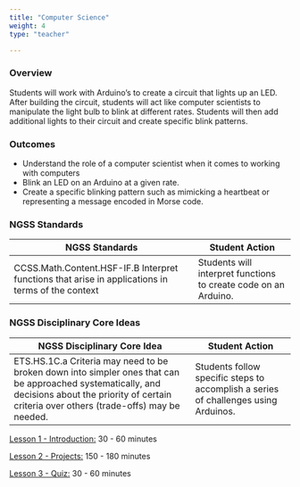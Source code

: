 ```yaml
---
title: "Computer Science"
weight: 4
type: "teacher" 

---
```


### Overview
Students will work with Arduino’s to create a circuit that lights up an LED.  After building the circuit, students will act like computer scientists to manipulate the light bulb to blink at different rates.  Students will then add additional lights to their circuit and create specific blink patterns. 

### Outcomes
* Understand the role of a computer scientist when it comes to working with computers
* Blink an LED on an Arduino at a given rate.
* Create a specific blinking pattern such as mimicking a heartbeat or representing a message encoded in Morse code.

### NGSS Standards

| NGSS Standards                                                                                    | Student Action                                                  |
| ------------------------------------------------------------------------------------------------- | --------------------------------------------------------------- |
| CCSS.Math.Content.HSF-IF.B Interpret functions that arise in applications in terms of the context | Students will interpret functions to create code on an Arduino. |

### NGSS Disciplinary Core Ideas

| NGSS Disciplinary Core Idea                                                                                                                                                                           | Student Action                                                                      |
| ----------------------------------------------------------------------------------------------------------------------------------------------------------------------------------------------------- | ----------------------------------------------------------------------------------- |
| ETS.HS.1C.a Criteria may need to be broken down into simpler ones that can be approached systematically, and decisions about the priority of certain criteria over others (trade-offs) may be needed. | Students follow specific steps to accomplish a series of challenges using Arduinos. |

[Lesson 1 - Introduction:](./1_lesson_1/) 30 - 60 minutes

[Lesson 2 - Projects:](./2_lesson_2/) 150 - 180 minutes

[Lesson 3 - Quiz:](./3_lesson_3/) 30 - 60 minutes